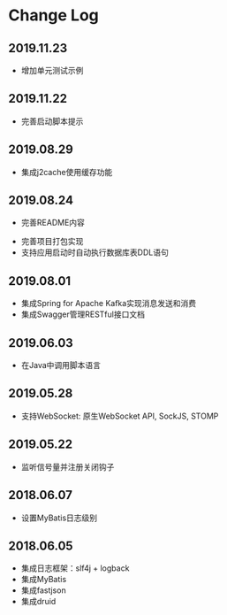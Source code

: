 # Change Log


## 2019.11.23
+ 增加单元测试示例

## 2019.11.22
* 完善启动脚本提示

## 2019.08.29
+ 集成j2cache使用缓存功能

## 2019.08.24
* 完善README内容
+ 完善项目打包实现
+ 支持应用启动时自动执行数据库表DDL语句

## 2019.08.01
+ 集成Spring for Apache Kafka实现消息发送和消费
+ 集成Swagger管理RESTful接口文档

## 2019.06.03
+ 在Java中调用脚本语言

## 2019.05.28
+ 支持WebSocket: 原生WebSocket API, SockJS, STOMP

## 2019.05.22
+ 监听信号量并注册关闭钩子

## 2018.06.07
+ 设置MyBatis日志级别

## 2018.06.05
+ 集成日志框架：slf4j + logback
+ 集成MyBatis
+ 集成fastjson
+ 集成druid

